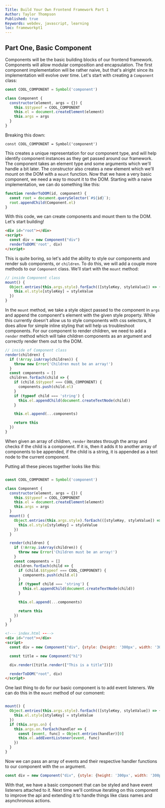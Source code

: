 ```yaml
---
Title: Build Your Own Frontend Framework Part 1
Author: Taylor Thompson
Published: true
Keywords: webdev, javascript, learning
loc: frameworkpt1
---
```


## Part One, Basic Component

Components will be the basic building blocks of our frontend framework. Components will allow modular composition and encapsulation.
The first component implementation will be rather naive, but that's alright since its implementation will evolve over time.
Let's start with creating a `Component` class:

```js
const COOL_COMPONENT = Symbol('component')

class Component {
  constructor(element, args = {}) {
    this.$$typeof = COOL_COMPONENT
    this.el = document.createElement(element)
    this.args = args
  }
}
```
Breaking this down:

`const COOL_COMPONENT = Symbol('component')`

This creates a unique representation for our component type, and will help identify component instances as they get passed around our framework.
The component takes an element type and some arguments which we'll handle a bit later. The constructor also creates a new element which we'll mount on the DOM with a `mount` function.
Now that we have a very basic component, we need a way to mount it to the DOM. Starting with a naive implementation, we can do something like this:

```js
function renderToDOM(id, component) {
  const root = document.querySelector(`#${id}`);
  root.appendChild(Component.el)
}
```

With this code, we can create components and mount them to the DOM. Let's start building!

```html
<div id="root"></div>
<script>
  const div = new Component("div")
  renderToDOM('root', div)
</script>
```

This is quite boring, so let's add the ability to style our components and render sub components, or `children`.
To do this, we will add a couple more methods to our `Component` class. We'll start with the `mount` method:

```js
// inside Component class
mount() {
  Object.entries(this.args.style).forEach(([styleKey, styleValue]) => {
    this.el.style[styleKey] = styleValue
  })
}
```

In the `mount` method, we take a style object passed to the component in `args` and append the component's element with the given style property.
While this currently doesn't allow us to style components with css selectors, it does allow for simple inline styling that will help us troubleshoot components.
For our component to render children, we need to add a `render` method which will take children components as an argument and correctly render them out to the DOM.

```js
// inside of Component class
render(children) {
  if (!Array.isArray(children)) {
    throw new Error('Children must be an array!')
  }
  const components = []
  children.forEach(child => {
    if (child.$$typeof === COOL_COMPONENT) {
      components.push(child.el)
    }
    if (typeof child === 'string') {
      this.el.appendChild(document.createTextNode(child))
    }

    this.el.append(...components)

    return this
  })
}
```

When given an array of children, `render` iterates through the array and checks if the child is a component. If it is, then it adds it to another array of components to be appended, if the child is a string, it is appended as a text node to the current component.

Putting all these pieces together looks like this:

```js

const COOL_COMPONENT = Symbol('component')

class Component {
  constructor(element, args = {}) {
    this.$$typeof = COOL_COMPONENT
    this.el = document.createElement(element)
    this.args = args
  }
  mount() {
    Object.entries(this.args.style).forEach(([styleKey, styleValue]) => {
      this.el.style[styleKey] = styleValue
    })
  }

  render(children) {
    if (!Array.isArray(children)) {
      throw new Error('Children must be an array!')
    }
    const components = []
    children.forEach(child => {
      if (child.$$typeof === COOL_COMPONENT) {
        components.push(child.el)
      }
      if (typeof child === 'string') {
        this.el.appendChild(document.createTextNode(child))
      }

      this.el.append(...components)

      return this
    })
  }
}
```

```html
<!--- index.html ---->
<div id="root"></div>
<script>
  const div = new Component("div", {style: {height: '300px', width: '300px', background: 'papayawhip'}})

  const title = new Component("h1")

  div.render([title.render(["This is a title"])])

  renderToDOM("root", div)
</script>
```

One last thing to do for our basic component is to add event listeners. We can do this in the `mount` method of our comonent:

```js

mount() {
  Object.entries(this.args.style).forEach(([styleKey, styleValue]) => {
    this.el.style[styleKey] = styleValue
  })
  if (this.args.on) {
    this.args.on.forEach(handler => {
      const [event, func] = Object.entries(handler)[0]
      this.el.addEventListener(event, func)
    })
  }
}
```

Now we can pass an array of events and their respective handler functions to our component with the `on` argument.

```js
const div = new Component("div", {style: {height: '300px', width: '300px', background: 'papayawhip'}, on: [{click: () => console.log('Hello there')}]})
```

With that, we have a basic component that can be styled and have event listeners attached to it. Next time we'll continue iterating on this component to improve the api and extending it to handle things like class names and asynchronous actions.
